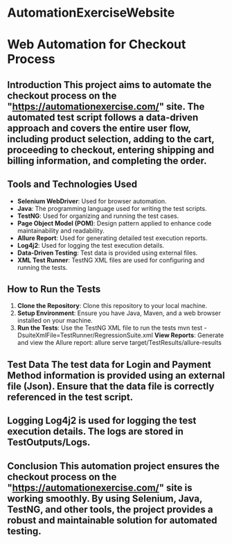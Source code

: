 # AutomationExerciseWebsite
# Web Automation for Checkout Process 
## Introduction This project aims to automate the checkout process on the "https://automationexercise.com/" site. The automated test script follows a data-driven approach and covers the entire user flow, including product selection, adding to the cart, proceeding to checkout, entering shipping and billing information, and completing the order. 
## Tools and Technologies Used 
- **Selenium WebDriver**: Used for browser automation.
- **Java**: The programming language used for writing the test scripts.
- **TestNG**: Used for organizing and running the test cases.
- **Page Object Model (POM)**: Design pattern applied to enhance code maintainability and readability.
- **Allure Report**: Used for generating detailed test execution reports.
- **Log4j2**: Used for logging the test execution details.
- **Data-Driven Testing**: Test data is provided using external files.
- **XML Test Runner**: TestNG XML files are used for configuring and running the tests.
## How to Run the Tests 
1. **Clone the Repository**: Clone this repository to your local machine.
2. **Setup Environment**: Ensure you have Java, Maven, and a web browser installed on your machine.
3. **Run the Tests**: Use the TestNG XML file to run the tests
mvn test -DsuiteXmlFile=TestRunner/RegressionSuite.xml
**View Reports**: Generate and view the Allure report:
allure serve target/TestResults/allure-results
## Test Data The test data for Login and Payment Method information is provided using an external file (Json). Ensure that the data file is correctly referenced in the test script. 
## Logging Log4j2 is used for logging the test execution details. The logs are stored in TestOutputs/Logs. 
## Conclusion This automation project ensures the checkout process on the "https://automationexercise.com/" site is working smoothly. By using Selenium, Java, TestNG, and other tools, the project provides a robust and maintainable solution for automated testing.

